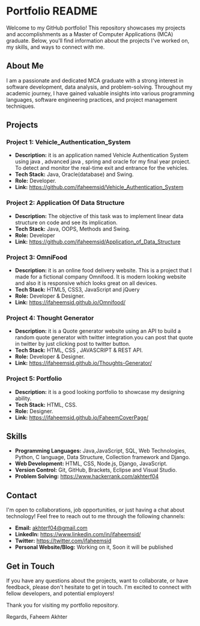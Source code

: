 # Portfolio README

Welcome to my GitHub portfolio! This repository showcases my projects and accomplishments as a Master of Computer Applications (MCA) graduate. Below, you'll find information about the projects I've worked on, my skills, and ways to connect with me.

## About Me

I am a passionate and dedicated MCA graduate with a strong interest in software development, data analysis, and problem-solving. Throughout my academic journey, I have gained valuable insights into various programming languages, software engineering practices, and project management techniques.

## Projects

### Project 1: Vehicle_Authentication_System

- **Description:** it is an application named Vehicle Authentication System using java , advanced java , spring and oracle for my final year project. To detect and monitor the real-time exit and entrance for the vehicles.
- **Tech Stack:** Java, Oracle(database) and Swing.
- **Role:** Developer.
- **Link:** https://github.com/ifaheemsid/Vehicle_Authentication_System

### Project 2: Application Of Data Structure

- **Description:** The objective of this task was to implement linear data structure on code and see its implication.
- **Tech Stack:** Java, OOPS, Methods and Swing.
- **Role:** Developer
- **Link:** https://github.com/ifaheemsid/Application_of_Data_Structure

### Project 3: OmniFood

- **Description:** it is an online food delivery website. This is a project that I made for a fictional company Omnifood. It is modern looking website and also it is responsive which looks great on all devices.
- **Tech Stack:** HTML5, CSS3, JavaScript and jQuery
- **Role:** Developer & Designer.
- **Link:** https://ifaheemsid.github.io/Omnifood/

### Project 4: Thought Generator

- **Description:** it is a Quote generator website using an API to build a random quote generator with twitter integration.you can post that quote in twitter by just clicking post to twitter button.
- **Tech Stack:** HTML, CSS , JAVASCRIPT & REST API.
- **Role:** Developer & Designer.
- **Link:** https://ifaheemsid.github.io/Thoughts-Generator/

### Project 5: Portfolio

- **Description:** it is a good looking portfolio to showcase my designing ability.
- **Tech Stack:** HTML, CSS.
- **Role:** Designer.
- **Link:** https://ifaheemsid.github.io/FaheemCoverPage/
  
## Skills

- **Programming Languages:** Java,JavaScript, SQL, Web Technologies, Python, C language, Data Structure, Collection framework and Django.
- **Web Development:** HTML, CSS, Node.js, Django, JavaScript.
- **Version Control:** Git, GitHub, Brackets, Eclipse and Visual Studio.
- **Problem Solving:** https://www.hackerrank.com/akhterf04

## Contact

I'm open to collaborations, job opportunities, or just having a chat about technology! Feel free to reach out to me through the following channels:

- **Email:** akhterf04@gmail.com
- **LinkedIn:** https://www.linkedin.com/in/ifaheemsid/
- **Twitter:**  https://twitter.com/ifaheemsid
- **Personal Website/Blog:** Working on it, Soon it will be published

## Get in Touch

If you have any questions about the projects, want to collaborate, or have feedback, please don't hesitate to get in touch. I'm excited to connect with fellow developers, and potential employers!

Thank you for visiting my portfolio repository.

Regards,
Faheem Akhter
